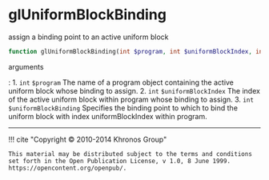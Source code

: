 # glUniformBlockBinding
assign a binding point to an active uniform block

```php
function glUniformBlockBinding(int $program, int $uniformBlockIndex, int $uniformBlockBinding) : void
```



arguments

:    1. `int` `$program` The name of a program object containing the active
    uniform block whose binding to assign.
    2. `int` `$uniformBlockIndex` The index of the active uniform block within
    program whose binding to assign.
    3. `int` `$uniformBlockBinding` Specifies the binding point to which to bind
    the uniform block with index uniformBlockIndex within program.



---
     

!!! cite "Copyright © 2010-2014 Khronos Group"

    This material may be distributed subject to the terms and conditions set forth in the Open Publication License, v 1.0, 8 June 1999. https://opencontent.org/openpub/.